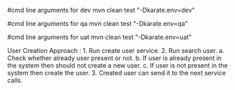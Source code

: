 #cmd line arguments for dev
mvn clean test "-Dkarate.env=dev"

#cmd line arguments for qa
mvn clean test "-Dkarate.env=qa"

#cmd line arguments for uat
mvn clean test "-Dkarate.env=uat"

User Creation Approach :
	1. Run create user service.
	2. Run search user.
		a. Check whether already user present or not.
		b. If user is already present in the system then should not create a new user.
		c. If user is not present in the system then create the user.
	3. Created user can send it to the next service calls.